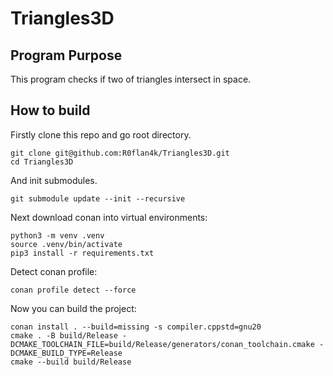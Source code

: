 # Triangles3D

## Program Purpose

This program checks if two of triangles intersect in space.

## How to build

Firstly clone this repo and go root directory.
```
git clone git@github.com:R0flan4k/Triangles3D.git
cd Triangles3D
```

And init submodules.
```
git submodule update --init --recursive
```

Next download conan into virtual environments:
```
python3 -m venv .venv
source .venv/bin/activate
pip3 install -r requirements.txt
```

Detect conan profile:
```
conan profile detect --force
```

Now you can build the project:
```
conan install . --build=missing -s compiler.cppstd=gnu20
cmake . -B build/Release -DCMAKE_TOOLCHAIN_FILE=build/Release/generators/conan_toolchain.cmake -DCMAKE_BUILD_TYPE=Release
cmake --build build/Release
```
